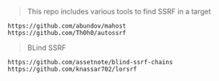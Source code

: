>This repo includes various tools to find SSRF in a target
```
https://github.com/abundov/mahost
https://github.com/Th0h0/autossrf
```
> BLind SSRF
```
https://github.com/assetnote/blind-ssrf-chains
https://github.com/knassar702/lorsrf
```
